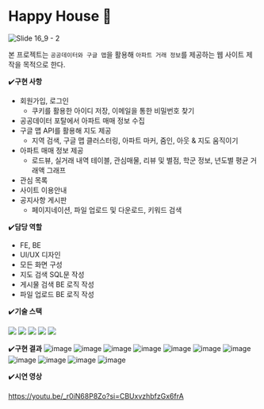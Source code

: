 # Happy House 🏡
![Slide 16_9 - 2](https://user-images.githubusercontent.com/55950992/232937545-53a4a79f-f6e3-4c6a-874e-0c710b4932f2.png)

본 프로젝트는 `공공데이터와 구글 맵`을 활용해 `아파트 거래 정보`를 제공하는 웹 사이트 제작을 목적으로 한다.

✔️**구현 사항**

- 회원가입, 로그인
    - 쿠키를 활용한 아이디 저장, 이메일을 통한 비밀번호 찾기
- 공공데이터 포탈에서 아파트 매매 정보 수집
- 구글 맵 API를 활용해 지도 제공
    - 지역 검색, 구글 맵 클러스터링, 아파트 마커, 줌인, 아웃 & 지도 움직이기
- 아파트 매매 정보 제공
    - 로드뷰, 실거래 내역 테이블, 관심매물, 리뷰 및 별점, 학군 정보, 년도별 평균 거래액 그래프
- 관심 목록
- 사이트 이용안내
- 공지사항 게시판
    - 페이지네이션, 파일 업로드 및 다운로드, 키워드 검색

✔️**담당 역할**

- FE, BE
- UI/UX 디자인
- 모든 화면 구성
- 지도 검색 SQL문 작성
- 게시물 검색 BE 로직 작성
- 파일 업로드 BE 로직 작성

✔️**기술 스택**
<br />
<br />
<img src="https://img.shields.io/badge/vue.js-4FC08D?style=for-the-badge&logo=vuedotjs&logoColor=white">
<img src="https://img.shields.io/badge/springboot-6DB33F?style=for-the-badge&logo=springboot&logoColor=white">
<img src="https://img.shields.io/badge/mysql-4479A1?style=for-the-badge&logo=mysql&logoColor=white"> 
<img src="https://img.shields.io/badge/gitlab-FC6D26?style=for-the-badge&logo=gitlab&logoColor=white">
<img src="https://img.shields.io/badge/figma-F24E1E?style=for-the-badge&logo=figma&logoColor=white">

✔️**구현 결과**
![image](https://user-images.githubusercontent.com/55950992/232938006-4257a619-28aa-42b3-a1c8-5d063bb47833.png)
![image](https://user-images.githubusercontent.com/55950992/232938071-a034269d-ecca-48a4-9476-d1de68cc0d20.png)
![image](https://user-images.githubusercontent.com/55950992/232938092-932a431a-d41a-4db3-a276-f2d7d64d1014.png)
![image](https://user-images.githubusercontent.com/55950992/232938113-aeb2196f-424d-426d-b31e-3239af0fe2c4.png)
![image](https://user-images.githubusercontent.com/55950992/232938141-da89caab-a713-4af0-b293-f3edf51c9911.png)
![image](https://user-images.githubusercontent.com/55950992/232938155-0d256b08-44bb-4f9d-9499-1669d313e2a3.png)
![image](https://user-images.githubusercontent.com/55950992/232938202-1420cf34-a2cf-49ce-bd02-96063211315a.png)
![image](https://user-images.githubusercontent.com/55950992/232938222-5f2a1710-2113-4c83-975a-0bea3bb3b949.png)
![image](https://user-images.githubusercontent.com/55950992/232938255-cb340857-1af3-4881-b446-95c7b1956016.png)
![image](https://user-images.githubusercontent.com/55950992/232938303-dcd9fdca-88dc-4675-91e5-105bac0772b0.png)
![image](https://user-images.githubusercontent.com/55950992/232938331-23832923-b002-406a-9c87-7aae3e4a74ad.png)


✔️**시연 영상**
<br />
<br />
https://youtu.be/_r0iN68P8Zo?si=CBUxvzhbfzGx6frA

